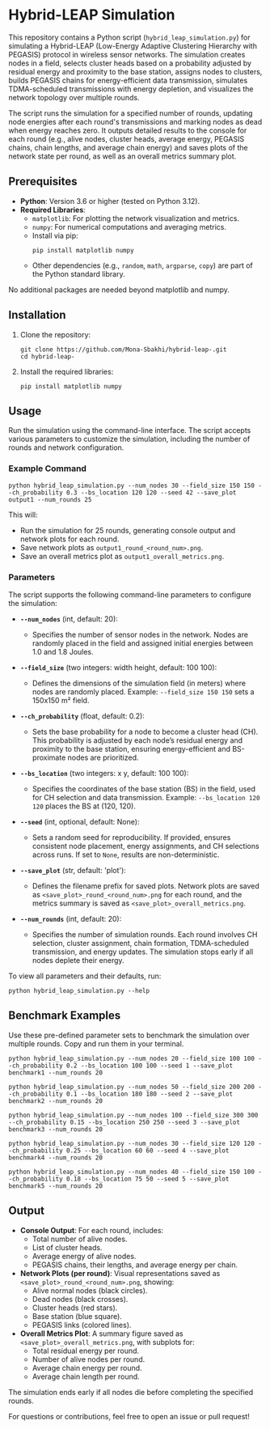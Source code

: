 # Hybrid-LEAP Simulation

This repository contains a Python script (`hybrid_leap_simulation.py`) for simulating a Hybrid-LEAP (Low-Energy Adaptive Clustering Hierarchy with PEGASIS) protocol in wireless sensor networks. The simulation creates nodes in a field, selects cluster heads based on a probability adjusted by residual energy and proximity to the base station, assigns nodes to clusters, builds PEGASIS chains for energy-efficient data transmission, simulates TDMA-scheduled transmissions with energy depletion, and visualizes the network topology over multiple rounds.

The script runs the simulation for a specified number of rounds, updating node energies after each round's transmissions and marking nodes as dead when energy reaches zero. It outputs detailed results to the console for each round (e.g., alive nodes, cluster heads, average energy, PEGASIS chains, chain lengths, and average chain energy) and saves plots of the network state per round, as well as an overall metrics summary plot.

## Prerequisites

- **Python**: Version 3.6 or higher (tested on Python 3.12).
- **Required Libraries**:
  - `matplotlib`: For plotting the network visualization and metrics.
  - `numpy`: For numerical computations and averaging metrics.
  - Install via pip:
    ```
    pip install matplotlib numpy
    ```
  - Other dependencies (e.g., `random`, `math`, `argparse`, `copy`) are part of the Python standard library.

No additional packages are needed beyond matplotlib and numpy.

## Installation

1. Clone the repository:
   ```
   git clone https://github.com/Mona-Sbakhi/hybrid-leap-.git
   cd hybrid-leap-
   ```

2. Install the required libraries:
   ```
   pip install matplotlib numpy
   ```

## Usage

Run the simulation using the command-line interface. The script accepts various parameters to customize the simulation, including the number of rounds and network configuration.

### Example Command
```
python hybrid_leap_simulation.py --num_nodes 30 --field_size 150 150 --ch_probability 0.3 --bs_location 120 120 --seed 42 --save_plot output1 --num_rounds 25
```

This will:
- Run the simulation for 25 rounds, generating console output and network plots for each round.
- Save network plots as `output1_round_<round_num>.png`.
- Save an overall metrics plot as `output1_overall_metrics.png`.

### Parameters
The script supports the following command-line parameters to configure the simulation:

- **`--num_nodes`** (int, default: 20):
  - Specifies the number of sensor nodes in the network. Nodes are randomly placed in the field and assigned initial energies between 1.0 and 1.8 Joules.

- **`--field_size`** (two integers: width height, default: 100 100):
  - Defines the dimensions of the simulation field (in meters) where nodes are randomly placed. Example: `--field_size 150 150` sets a 150x150 m² field.

- **`--ch_probability`** (float, default: 0.2):
  - Sets the base probability for a node to become a cluster head (CH). This probability is adjusted by each node’s residual energy and proximity to the base station, ensuring energy-efficient and BS-proximate nodes are prioritized.

- **`--bs_location`** (two integers: x y, default: 100 100):
  - Specifies the coordinates of the base station (BS) in the field, used for CH selection and data transmission. Example: `--bs_location 120 120` places the BS at (120, 120).

- **`--seed`** (int, optional, default: None):
  - Sets a random seed for reproducibility. If provided, ensures consistent node placement, energy assignments, and CH selections across runs. If set to `None`, results are non-deterministic.

- **`--save_plot`** (str, default: 'plot'):
  - Defines the filename prefix for saved plots. Network plots are saved as `<save_plot>_round_<round_num>.png` for each round, and the metrics summary is saved as `<save_plot>_overall_metrics.png`.

- **`--num_rounds`** (int, default: 20):
  - Specifies the number of simulation rounds. Each round involves CH selection, cluster assignment, chain formation, TDMA-scheduled transmission, and energy updates. The simulation stops early if all nodes deplete their energy.

To view all parameters and their defaults, run:
```
python hybrid_leap_simulation.py --help
```

## Benchmark Examples

Use these pre-defined parameter sets to benchmark the simulation over multiple rounds. Copy and run them in your terminal.

```
python hybrid_leap_simulation.py --num_nodes 20 --field_size 100 100 --ch_probability 0.2 --bs_location 100 100 --seed 1 --save_plot benchmark1 --num_rounds 20
```
```
python hybrid_leap_simulation.py --num_nodes 50 --field_size 200 200 --ch_probability 0.1 --bs_location 180 180 --seed 2 --save_plot benchmark2 --num_rounds 20
```
```
python hybrid_leap_simulation.py --num_nodes 100 --field_size 300 300 --ch_probability 0.15 --bs_location 250 250 --seed 3 --save_plot benchmark3 --num_rounds 20
```
```
python hybrid_leap_simulation.py --num_nodes 30 --field_size 120 120 --ch_probability 0.25 --bs_location 60 60 --seed 4 --save_plot benchmark4 --num_rounds 20
```
```
python hybrid_leap_simulation.py --num_nodes 40 --field_size 150 100 --ch_probability 0.18 --bs_location 75 50 --seed 5 --save_plot benchmark5 --num_rounds 20
```

## Output

- **Console Output**: For each round, includes:
  - Total number of alive nodes.
  - List of cluster heads.
  - Average energy of alive nodes.
  - PEGASIS chains, their lengths, and average energy per chain.
- **Network Plots (per round)**: Visual representations saved as `<save_plot>_round_<round_num>.png`, showing:
  - Alive normal nodes (black circles).
  - Dead nodes (black crosses).
  - Cluster heads (red stars).
  - Base station (blue square).
  - PEGASIS links (colored lines).
- **Overall Metrics Plot**: A summary figure saved as `<save_plot>_overall_metrics.png`, with subplots for:
  - Total residual energy per round.
  - Number of alive nodes per round.
  - Average chain energy per round.
  - Average chain length per round.

The simulation ends early if all nodes die before completing the specified rounds.

For questions or contributions, feel free to open an issue or pull request!